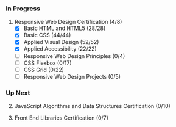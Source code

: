 ### In Progress

1. Responsive Web Design Certification (4/8)
   - [x] Basic HTML and HTML5 (28/28)
   - [x] Basic CSS (44/44)
   - [x] Applied Visual Design (52/52)
   - [x] Applied Accessibility (22/22)
   - [ ] Responsive Web Design Principles (0/4)
   - [ ] CSS Flexbox (0/17)
   - [ ] CSS Grid (0/22)
   - [ ] Responsive Web Design Projects (0/5)

### Up Next

2. JavaScript Algorithms and Data Structures Certification (0/10)

3. Front End Libraries Certification (0/7)